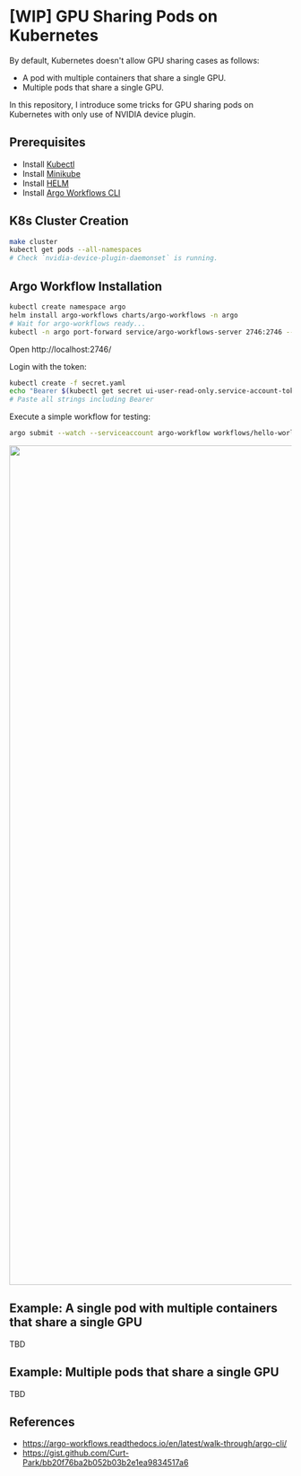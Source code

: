 # [WIP] GPU Sharing Pods on Kubernetes
By default, Kubernetes doesn't allow GPU sharing cases as follows:
- A pod with multiple containers that share a single GPU.
- Multiple pods that share a single GPU.

In this repository, I introduce some tricks for GPU sharing pods on Kubernetes with only use of NVIDIA device plugin.

## Prerequisites
- Install [Kubectl](https://kubernetes.io/docs/tasks/tools/)
- Install [Minikube](https://minikube.sigs.k8s.io/docs/start)
- Install [HELM](https://helm.sh/docs/intro/install/)
- Install [Argo Workflows CLI](https://github.com/argoproj/argo-workflows/releases/tag/v3.5.10)

## K8s Cluster Creation
```bash
make cluster
kubectl get pods --all-namespaces
# Check `nvidia-device-plugin-daemonset` is running.
```

## Argo Workflow Installation
```bash
kubectl create namespace argo
helm install argo-workflows charts/argo-workflows -n argo
# Wait for argo-workflows ready...
kubectl -n argo port-forward service/argo-workflows-server 2746:2746 --address="0.0.0.0"
```

Open http://localhost:2746/

Login with the token:
```bash
kubectl create -f secret.yaml
echo "Bearer $(kubectl get secret ui-user-read-only.service-account-token -o=jsonpath='{.data.token}' | base64 --decode)"
# Paste all strings including Bearer
```

Execute a simple workflow for testing:
```bash
argo submit --watch --serviceaccount argo-workflow workflows/hello-world.yaml
```
<img width="1497" src="https://github.com/user-attachments/assets/ba15639e-d789-4116-bf5a-b67a129d4061">

## Example: A single pod with multiple containers that share a single GPU
TBD

## Example: Multiple pods that share a single GPU
TBD

## References
- https://argo-workflows.readthedocs.io/en/latest/walk-through/argo-cli/
- https://gist.github.com/Curt-Park/bb20f76ba2b052b03b2e1ea9834517a6
